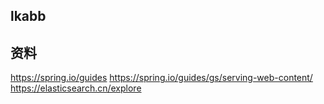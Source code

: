 ## lkabb

## 资料
https://spring.io/guides
https://spring.io/guides/gs/serving-web-content/
https://elasticsearch.cn/explore